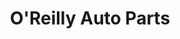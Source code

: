 ---
title: "O'Reilly Auto Parts"
url: /mesa/oreilly-auto-parts-east-mckellips-road/
shop: Autoteile
---